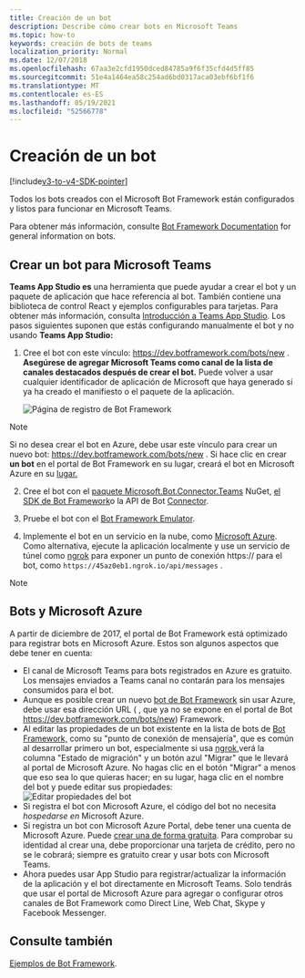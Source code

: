 ```yaml
---
title: Creación de un bot
description: Describe cómo crear bots en Microsoft Teams
ms.topic: how-to
keywords: creación de bots de teams
localization_priority: Normal
ms.date: 12/07/2018
ms.openlocfilehash: 67aa3e2cfd1950dced84785a9f6f35cfd4d5ff85
ms.sourcegitcommit: 51e4a1464ea58c254ad6bd0317aca03ebf6bf1f6
ms.translationtype: MT
ms.contentlocale: es-ES
ms.lasthandoff: 05/19/2021
ms.locfileid: "52566778"
---
```

# <a name="create-a-bot"></a>Creación de un bot

[!include[v3-to-v4-SDK-pointer](~/includes/v3-to-v4-pointer-bots.md)]

Todos los bots creados con el Microsoft Bot Framework están configurados y listos para funcionar en Microsoft Teams.

Para obtener más información, consulte [Bot Framework Documentation](/azure/bot-service/?view=azure-bot-service-3.0&preserve-view=true) for general information on bots.

## <a name="create-a-bot-for-microsoft-teams"></a>Crear un bot para Microsoft Teams

**Teams App Studio es** una herramienta que puede ayudar a crear el bot y un paquete de aplicación que hace referencia al bot. También contiene una biblioteca de control React y ejemplos configurables para tarjetas. Para obtener más información, consulta [Introducción a Teams App Studio](~/concepts/build-and-test/app-studio-overview.md). Los pasos siguientes suponen que estás configurando manualmente el bot y no usando **Teams App Studio:**

1. Cree el bot con este vínculo: https://dev.botframework.com/bots/new . **Asegúrese de agregar Microsoft Teams como canal de la lista de canales destacados después de crear el bot.** Puede volver a usar cualquier identificador de aplicación de Microsoft que haya generado si ya ha creado el manifiesto o el paquete de la aplicación.

   ![Página de registro de Bot Framework](~/assets/images/bots/bfregister.png)

> [!NOTE]
> Si no desea crear el bot en  Azure, debe usar este vínculo para crear un nuevo bot: https://dev.botframework.com/bots/new . Si hace clic en crear **un bot** en el portal de Bot Framework en su lugar, creará el bot en Microsoft Azure en su [lugar.](#bots-and-microsoft-azure)

2. Cree el bot con el [paquete Microsoft.Bot.Connector.Teams](https://www.nuget.org/packages/Microsoft.Bot.Connector.Teams) NuGet, [el SDK de Bot Framework](https://github.com/microsoft/botframework-sdk)o la API de Bot [Connector](/bot-framework/rest-api/bot-framework-rest-connector-api-reference).

3. Pruebe el bot con el [Bot Framework Emulator](/bot-framework/debug-bots-emulator).

4. Implemente el bot en un servicio en la nube, como [Microsoft Azure](https://azure.microsoft.com/). Como alternativa, ejecute la aplicación localmente y use un servicio de túnel como [ngrok](https://ngrok.com) para exponer un punto de conexión https:// para el bot, como `https://45az0eb1.ngrok.io/api/messages` .

> [!NOTE]
> ## <a name="bots-and-microsoft-azure"></a>Bots y Microsoft Azure
> A partir de diciembre de 2017, el portal de Bot Framework está optimizado para registrar bots en Microsoft Azure. Estos son algunos aspectos que debe tener en cuenta:
>
> * El canal de Microsoft Teams para bots registrados en Azure es gratuito. Los mensajes enviados a Teams canal no contarán para los mensajes consumidos para el bot.
> * Aunque es posible crear un nuevo [bot de Bot Framework](https://dev.botframework.com/bots/new) sin usar Azure, debe usar esa dirección URL ( , que ya no se expone en el portal de Bot https://dev.botframework.com/bots/new) Framework.
> * Al editar las propiedades de un bot existente en la lista de bots de [Bot Framework,](https://dev.botframework.com/bots) como su "punto de conexión de mensajería", que es común al desarrollar primero un bot, especialmente si usa [ngrok,](https://ngrok.com)verá la columna "Estado de migración" y un botón azul "Migrar" que le llevará al portal de Microsoft Azure. No hagas clic en el botón "Migrar" a menos que eso sea lo que quieras hacer; en su lugar, haga clic en el nombre del bot y puede editar sus propiedades:</br>
   ![Editar propiedades del bot](~/assets/images/bots/bf-migrate-bot-to-azure.png)
> * Si registra el bot con Microsoft Azure, el código del bot no necesita *hospedarse en* Microsoft Azure.
> * Si registra un bot con Microsoft Azure Portal, debe tener una cuenta de Microsoft Azure. Puede [crear una de forma gratuita](https://azure.microsoft.com/free/). Para comprobar su identidad al crear una, debe proporcionar una tarjeta de crédito, pero no se le cobrará; siempre es gratuito crear y usar bots con Microsoft Teams.
> * Ahora puedes usar App Studio para registrar/actualizar la información de la aplicación y el bot directamente en Microsoft Teams. Solo tendrás que usar el portal de Microsoft Azure para agregar o configurar otros canales de Bot Framework como Direct Line, Web Chat, Skype y Facebook Messenger.

## <a name="see-also"></a>Consulte también

[Ejemplos de Bot Framework](https://github.com/Microsoft/BotBuilder-Samples/blob/master/README.md).